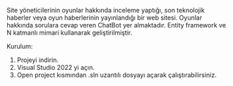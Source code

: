 Site yöneticilerinin oyunlar hakkında inceleme yaptığı, son teknolojik haberler veya oyun haberlerinin yayınlandığı bir web sitesi. Oyunlar hakkında sorulara cevap veren ChatBot yer almaktadır.
Entity framework ve N katmanlı mimari kullanarak geliştirilmiştir.

Kurulum:
1. Projeyi indirin.
2. Visual Studio 2022 yi açın.
3. Open project kısmından .sln uzantılı dosyayı açarak çalıştırabilirsiniz.
